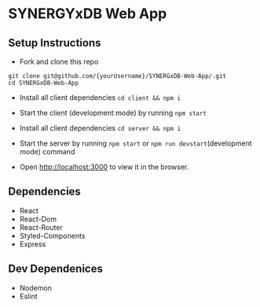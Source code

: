 # SYNERGYxDB Web App

## Setup Instructions

- Fork and clone this repo

```
git clone git@github.com/{yourUsername}/SYNERGxDB-Web-App/.git
cd SYNERGxDB-Web-App
```

- Install all client dependencies `cd client && npm i`

- Start the client (development mode) by running `npm start`

- Install all client dependencies `cd server && npm i`

- Start the server by running `npm start` or `npm run devstart`(development mode) command

- Open [http://localhost:3000](http://localhost:3000) to view it in the browser.

## Dependencies

- React
- React-Dom
- React-Router
- Styled-Components
- Express

## Dev Dependenices

- Nodemon
- Eslint
